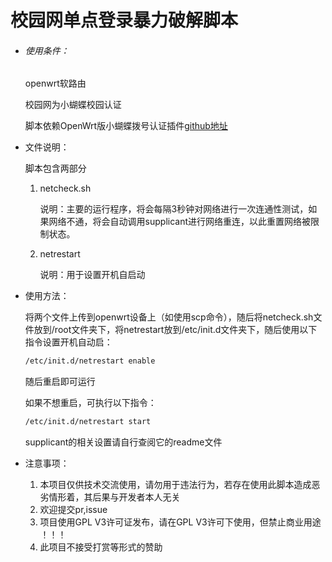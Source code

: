 # 校园网单点登录暴力破解脚本

- ###### 使用条件：

  openwrt软路由

  校园网为小蝴蝶校园认证

  脚本依赖OpenWrt版小蝴蝶拨号认证插件[github地址](https://github.com/ok-dok/lua_supplicant.git)

- 文件说明：

  脚本包含两部分

  1. netcheck.sh

     说明：主要的运行程序，将会每隔3秒钟对网络进行一次连通性测试，如果网络不通，将会自动调用supplicant进行网络重连，以此重置网络被限制状态。

  2. netrestart

     说明：用于设置开机自启动

- 使用方法：

  将两个文件上传到openwrt设备上（如使用scp命令），随后将netcheck.sh文件放到/root文件夹下，将netrestart放到/etc/init.d文件夹下，随后使用以下指令设置开机自动启：

  ```bash
  /etc/init.d/netrestart enable
  ```

  随后重启即可运行

  如果不想重启，可执行以下指令：

  ```bash
  /etc/init.d/netrestart start
  ```

  supplicant的相关设置请自行查阅它的readme文件

- 注意事项：

  1. 本项目仅供技术交流使用，请勿用于违法行为，若存在使用此脚本造成恶劣情形着，其后果与开发者本人无关
  2. 欢迎提交pr,issue
  3. 项目使用GPL V3许可证发布，请在GPL V3许可下使用，但禁止商业用途 ！！！
  4. 此项目不接受打赏等形式的赞助
